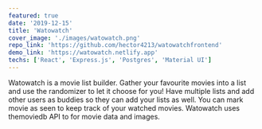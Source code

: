 ```yaml
---
featured: true
date: '2019-12-15'
title: 'Watowatch'
cover_image: './images/watowatch.png'
repo_link: 'https://github.com/hector4213/watowatchfrontend'
demo_link: 'https://watowatch.netlify.app'
techs: ['React', 'Express.js', 'Postgres', 'Material UI']
---
```


Watowatch is a movie list builder. Gather your favourite movies into a list and use the randomizer to let it choose for you! Have multiple lists and add other users as buddies so they can add your lists as well. You can mark movie as seen to keep track of your watched movies. Watowatch uses themoviedb API to for movie data and images.
